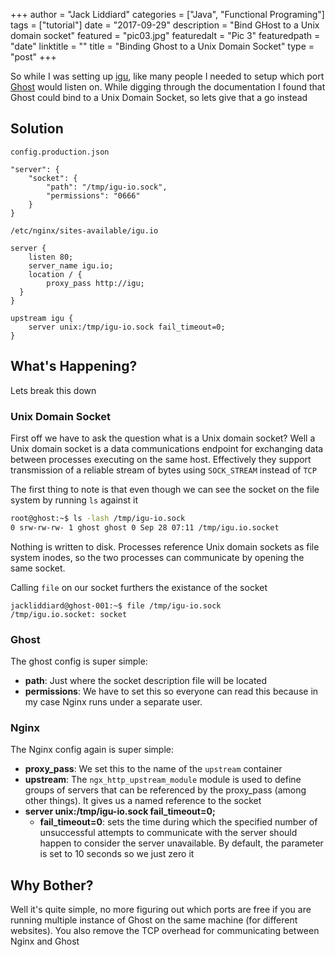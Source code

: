 +++
author = "Jack Liddiard"
categories = ["Java", "Functional Programing"]
tags = ["tutorial"]
date = "2017-09-29"
description = "Bind GHost to a Unix domain socket"
featured = "pic03.jpg"
featuredalt = "Pic 3"
featuredpath = "date"
linktitle = ""
title = "Binding Ghost to a Unix Domain Socket"
type = "post"
+++

So while I was setting up [igu](https://igu.io), like many people I needed to setup which port [Ghost](https://ghost.org/) would listen on. While digging through the documentation I found that Ghost could bind to a Unix Domain Socket, so lets give that a go instead

## Solution
`config.production.json`
```
"server": {
    "socket": {
	    "path": "/tmp/igu-io.sock",
	    "permissions": "0666"
	}
}
```

`/etc/nginx/sites-available/igu.io`
```
server {
    listen 80;
    server_name igu.io;
    location / {
        proxy_pass http://igu;
  }
}

upstream igu {
    server unix:/tmp/igu-io.sock fail_timeout=0;
}
```

## What's Happening?
Lets break this down
### Unix Domain Socket
First off we have to ask the question what is a Unix domain socket? Well a Unix domain socket is a data communications endpoint for exchanging data between processes executing on the same host. Effectively they support transmission of a reliable stream of bytes using `SOCK_STREAM` instead of `TCP`

The first thing to note is that even though we can see the socket on the file system by running `ls` against it

```bash
root@ghost:~$ ls -lash /tmp/igu-io.sock
0 srw-rw-rw- 1 ghost ghost 0 Sep 28 07:11 /tmp/igu.io.socket
```

Nothing is written to disk. Processes reference Unix domain sockets as file system inodes, so the two processes can communicate by opening the same socket.


Calling `file` on our socket furthers the existance of the socket
```
jackliddiard@ghost-001:~$ file /tmp/igu-io.sock
/tmp/igu.io.socket: socket
```

### Ghost
The ghost config is super simple:
* **path**: Just where the socket description file will be located
* **permissions**: We have to set this so everyone can read this because in my case Nginx runs under a separate user.

### Nginx
The Nginx config again is super simple:

* **proxy_pass**: We set this to the name of the `upstream` container
* **upstream**: The `ngx_http_upstream_module` module is used to define groups of servers that can be referenced by the proxy_pass (among other things). It gives us a named reference to the socket
* **server unix:/tmp/igu-io.sock fail_timeout=0;**
    * **fail_timeout=0**: sets the time during which the specified number of unsuccessful attempts to communicate with the server should happen to consider the server unavailable. By default, the parameter is set to 10 seconds so we just zero it

## Why Bother?
Well it's quite simple, no more figuring out which ports are free if you are running multiple instance of Ghost on the same machine (for different websites). You also remove the TCP overhead for communicating between Nginx and Ghost
